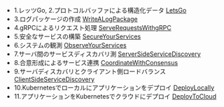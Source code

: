 

* 1.レッツGo, 2.プロトコルバッファによる構造化データ  [LetsGo](./LetsGo)
* 3.ログパッケージの作成 [WriteALogPackage](./WriteALogPackage)
* 4.gRPCによるリクエスト処理 [ServeRequestsWithgRPC](./ServeRequestsWithgRPC)
* 5.安全なサービスの構築 [SecureYourServices](./SecureYourServices)
* 6.システムの観測 [ObserveYourServices](./ObserveYourServices)
* 7.サーバ間のサービスディスカバリ測 [ServerSideServiceDiscovery](./ServerSideServiceDiscovery)
* 8.合意形成によるサービス連携 [CoordinateWithConsensus](./CoordinateWithConsensus)
* 9.サーバディスカバリとクライアント側ロードバランス [ClientSideServiceDiscovery](./ClientSideServiceDiscovery)
* 10.Kubernetesでローカルにアプリケーションをデプロイ [DeployLocally](./DeployLocally)
* 11.アプリケーションをKubernetesでクラウドにデプロイ [DeployToCloud](./DeployToCloud)
